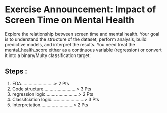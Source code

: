 # Exercise Announcement: Impact of Screen Time on Mental Health

Explore the relationship between screen time and mental health. Your goal is to understand
the structure of the dataset, perform analysis, build predictive models, and interpret the
results. You need treat the mental_health_score either as a continuous variable (regression)
or convert it into a binary/Multy classification target:


## Steps : 
1. EDA..........................> 2 Pts
2. Code structure..........................> 3 Pts
3. regression logic..........................> 2 Pts
4. Classifciation logic..........................> 3 Pts
5. Interpretation..........................> 2 Pts


